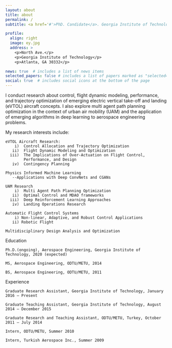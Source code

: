 ```yaml
---
layout: about
title: about
permalink: /
subtitle: <a href='#'>PhD. Candidate</a>. Georgia Institute of Technology, Atlanta, USA.

profile:
  align: right
  image: ey.jpg
  address: >
    <p>North Ave.</p>
    <p>Georgia Institute of Technology</p>
    <p>Atlanta, GA 30332</p>

news: true  # includes a list of news items
selected_papers: false # includes a list of papers marked as "selected={true}"
social: true  # includes social icons at the bottom of the page
---
```


I conduct research about control, flight dynamic modeling, performance, and trajectory optimization of emerging electric vertical take-off and landing (eVTOL) aircraft concepts. I also explore multi agent path planning optimization in the context of urban air mobility (UAM) and the application of emerging algorithms in deep learning to aerospace engineering problems. 


My research interests include:

    eVTOL Aircraft Research: 
        i)  Control Allocation and Trajectory Optimization 
       ii)  Flight Dynamic Modeling and Optimization
      iii)  The Implications of Over-Actuation on Flight Control, 
            Performance, and Design
       iv)  Contingency Planning 
      
    Physics Informed Machine Learning
       --Applications with Deep ConvNets and CGANs 
       
    UAM Research
        i)  Multi Agent Path Planning Optimization 
       ii)  Optimal Control and MDAO frameworks
      iii)  Deep Reinforcement Learning Approaches 
       iv)  Landing Operations Research  
       
    Automatic Flight Control Systems
        i) Non-linear, Adaptive, and Robust Control Applications
       ii) Robotic Flight 
    
    Multidisciplinary Design Analysis and Optimization




<p> Education </p>

    Ph.D.(ongoing), Aerospace Engineering, Georgia Institute of Technology, 2020 (expected)

    MS, Aerospace Engineering, ODTU/METU, 2014

    BS, Aerospace Engineering, ODTU/METU, 2011

<p> Experience </p>

    Graduate Research Assistant, Georgia Institute of Technology, January 2016 – Present

    Graduate Teaching Assistant, Georgia Institute of Technology, August 2014 – December 2015

    Graduate Research and Teaching Assistant, ODTU/METU, Turkey, October 2011 – July 2014

    Intern, ODTU/METU, Summer 2010

    Intern, Turkish Aerospace Inc., Summer 2009



<!---I study the implications of new technologies such as electric propulsion and autonomy on the design of aircraft and on aviation markets. 

    Operations research and market studies for urban air mobility (UAM), on-demand mobility (ODM), and new modes of regional aviation
    Flight performance and sizing of electric aircraft
    Aerodynamics, performance, and design of distributed electric propulsion configurations
    Wind tunnel and flight tests of subscale CTOL, STOL, and VTOL aircraft

Brian German is the National Institute of Aerospace (NIA) Langley Associate Professor in the School of Aerospace Engineering at Georgia Tech. His research involves aircraft electric propulsion, autonomous flight, and the emerging aviation markets that these technologies enable. 

He specializes in configuration design of electric aircraft, aerodynamics of distributed propulsion, battery and hybrid electric propulsion modeling, operations research problems for innovative scheduled and on-demand air services, and aircraft operational economics modeling. His work focuses primarily on new types of electric regional aircraft and eVTOL aircraft for urban air mobility. 

Prof. German is a founding member and former Chair (2014-2016) of the AIAA Transformational Flight Program Committee, which was chartered to explore the opportunities of emerging aircraft electric propulsion and autonomy technologies, and he is a member of the AIAA Aircraft Electric Propulsion and Power Working Group. Prof. German is a former Fulbright student scholar and NDSEG Graduate Research Fellow, and he received the NSF CAREER award in 2012. He is an Associate Fellow of AIAA Education. --->

<!---I am a Graduate Research Assistant Postdoctoral Fellow working in the School of Cybersecurity and Privacy at Georgia Tech under the supervision of Prof. Wenke Lee. Before joining Georgia Tech, I worked in Center for Cyber Security at New York University Abu Dhabi as a Research Engineer for two years. I currently hold a Ph.D. degree in Computer Science from Georgia Tech, an M.Sc. degree in Computer Engineering and two B.Sc. degrees in both Computer Engineering and Electrical & Electronics Engineering from TOBB University, Turkey. My research interests span a broad range of topics including deep learning, applied cryptography, security/privacy and forensics.

e^{i pi} + 1 = 0 --->




<!---LinkedIn Research Gate Resume 



<a href="https://scholar.google.com/citations?hl=en&user=1Ie3QuMAAAAJ">Google Scholar</a>   --->


